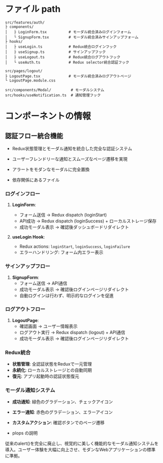# ファイル path

```
src/features/auth/
├ components/
│   ├ LoginForm.tsx          # モーダル統合済みログインフォーム
│   └ SignupForm.tsx         # モーダル統合済みサインアップフォーム
├ hooks/
│   ├ useLogin.ts            # Redux統合ログインフック
│   ├ useSignup.ts           # サインアップフック
│   ├ useLogout.ts           # Redux統合ログアウトフック
│   └ useAuth.ts             # Redux selector統合認証フック

src/pages/logout/
├ LogoutPage.tsx             # モーダル統合済みログアウトページ
└ LogoutPage.module.css

src/components/Modal/         # モーダルシステム
src/hooks/useNotification.ts  # 通知管理フック
```

# コンポーネントの情報

## 認証フロー統合機能

- Redux状態管理とモーダル通知を統合した完全な認証システム
- ユーザーフレンドリーな通知とスムーズなページ遷移を実現
- アラートをモダンなモーダルに完全置換

- 依存関係にあるファイル

### ログインフロー
1. **LoginForm**: 
   - フォーム送信 → Redux dispatch (loginStart)
   - API成功 → Redux dispatch (loginSuccess) + ローカルストレージ保存
   - 成功モーダル表示 → 確認後ダッシュボードリダイレクト

2. **useLogin Hook**:
   - Redux actions: `loginStart`, `loginSuccess`, `loginFailure`
   - エラーハンドリング: フォーム内エラー表示

### サインアップフロー
1. **SignupForm**:
   - フォーム送信 → API通信
   - 成功モーダル表示 → 確認後ログインページリダイレクト
   - 自動ログインは行わず、明示的なログインを促進

### ログアウトフロー
1. **LogoutPage**:
   - 確認画面 → ユーザー情報表示
   - ログアウト実行 → Redux dispatch (logout) + API通信
   - 成功モーダル表示 → 確認後ログインページリダイレクト

### Redux統合
- **状態管理**: 全認証状態をReduxで一元管理
- **永続化**: ローカルストレージとの自動同期
- **復元**: アプリ起動時の認証状態復元

### モーダル通知システム
- **成功通知**: 緑色のグラデーション、チェックアイコン
- **エラー通知**: 赤色のグラデーション、エラーアイコン
- **カスタムアクション**: 確認ボタンでのページ遷移

- plops の説明

従来のalert()を完全に廃止し、視覚的に美しく機能的なモーダル通知システムを導入。ユーザー体験を大幅に向上させ、モダンなWebアプリケーションの標準に準拠。